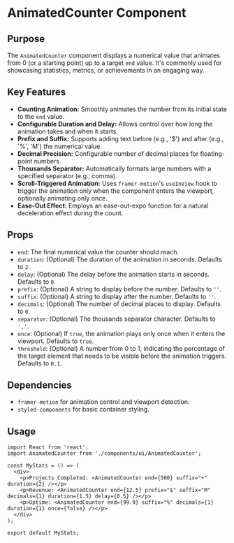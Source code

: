 # AnimatedCounter Component

## Purpose
The `AnimatedCounter` component displays a numerical value that animates from 0 (or a starting point) up to a target `end` value. It's commonly used for showcasing statistics, metrics, or achievements in an engaging way.

## Key Features
- **Counting Animation:** Smoothly animates the number from its initial state to the `end` value.
- **Configurable Duration and Delay:** Allows control over how long the animation takes and when it starts.
- **Prefix and Suffix:** Supports adding text before (e.g., '$') and after (e.g., '%', 'M') the numerical value.
- **Decimal Precision:** Configurable number of decimal places for floating-point numbers.
- **Thousands Separator:** Automatically formats large numbers with a specified separator (e.g., comma).
- **Scroll-Triggered Animation:** Uses `framer-motion`'s `useInView` hook to trigger the animation only when the component enters the viewport, optionally animating only once.
- **Ease-Out Effect:** Employs an ease-out-expo function for a natural deceleration effect during the count.

## Props
- `end`: The final numerical value the counter should reach.
- `duration`: (Optional) The duration of the animation in seconds. Defaults to `2`.
- `delay`: (Optional) The delay before the animation starts in seconds. Defaults to `0`.
- `prefix`: (Optional) A string to display before the number. Defaults to `''`.
- `suffix`: (Optional) A string to display after the number. Defaults to `''`.
- `decimals`: (Optional) The number of decimal places to display. Defaults to `0`.
- `separator`: (Optional) The thousands separator character. Defaults to `','`.
- `once`: (Optional) If `true`, the animation plays only once when it enters the viewport. Defaults to `true`.
- `threshold`: (Optional) A number from 0 to 1, indicating the percentage of the target element that needs to be visible before the animation triggers. Defaults to `0.1`.

## Dependencies
- `framer-motion` for animation control and viewport detection.
- `styled-components` for basic container styling.

## Usage
```tsx
import React from 'react';
import AnimatedCounter from './components/ui/AnimatedCounter';

const MyStats = () => (
  <div>
    <p>Projects Completed: <AnimatedCounter end={500} suffix="+" duration={2} /></p>
    <p>Revenue: <AnimatedCounter end={12.5} prefix="$" suffix="M" decimals={1} duration={1.5} delay={0.5} /></p>
    <p>Uptime: <AnimatedCounter end={99.9} suffix="%" decimals={1} duration={1} once={false} /></p>
  </div>
);

export default MyStats;
```